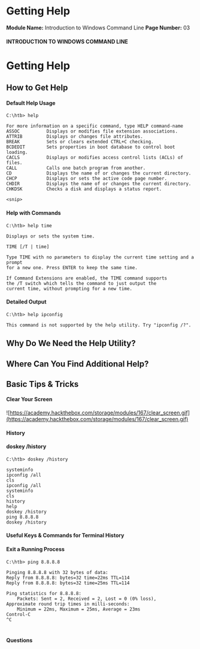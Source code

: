 <!--
 // Platform: Academy
// URL: https://academy.hackthebox.com/
// Platform Version: V1
// Module ID: 167
// Module Name: Introduction to Windows Command Line
// Module Difficulty: Easy
// Section ID: 1607
// Section Title: Getting Help
// Page Title: Introduction to Windows Command Line
// Page Number: 03
-->

# Getting Help

**Module Name:** Introduction to Windows Command Line **Page Number:** 03

#### INTRODUCTION TO WINDOWS COMMAND LINE

# Getting Help

## How to Get Help

#### Default Help Usage

``` cmd-session
C:\htb> help

For more information on a specific command, type HELP command-name
ASSOC          Displays or modifies file extension associations.
ATTRIB         Displays or changes file attributes.
BREAK          Sets or clears extended CTRL+C checking.
BCDEDIT        Sets properties in boot database to control boot loading.
CACLS          Displays or modifies access control lists (ACLs) of files.
CALL           Calls one batch program from another.
CD             Displays the name of or changes the current directory.
CHCP           Displays or sets the active code page number.
CHDIR          Displays the name of or changes the current directory.
CHKDSK         Checks a disk and displays a status report.

<snip>
```

#### Help with Commands

``` cmd-session
C:\htb> help time

Displays or sets the system time.

TIME [/T | time]

Type TIME with no parameters to display the current time setting and a prompt
for a new one. Press ENTER to keep the same time.

If Command Extensions are enabled, the TIME command supports
the /T switch which tells the command to just output the
current time, without prompting for a new time.
```

#### Detailed Output

``` cmd-session
C:\htb> help ipconfig

This command is not supported by the help utility. Try "ipconfig /?".
```

## Why Do We Need the Help Utility?

## Where Can You Find Additional Help?

## Basic Tips & Tricks

#### Clear Your Screen

![https://academy.hackthebox.com/storage/modules/167/clear_screen.gif](https://academy.hackthebox.com/storage/modules/167/clear_screen.gif)

#### History

#### doskey /history

``` cmd-session
C:\htb> doskey /history

systeminfo
ipconfig /all
cls
ipconfig /all
systeminfo
cls
history
help
doskey /history
ping 8.8.8.8
doskey /history
```

#### Useful Keys & Commands for Terminal History

#### Exit a Running Process

``` cmd-session
C:\htb> ping 8.8.8.8

Pinging 8.8.8.8 with 32 bytes of data:
Reply from 8.8.8.8: bytes=32 time=22ms TTL=114
Reply from 8.8.8.8: bytes=32 time=25ms TTL=114

Ping statistics for 8.8.8.8:
    Packets: Sent = 2, Received = 2, Lost = 0 (0% loss),
Approximate round trip times in milli-seconds:
    Minimum = 22ms, Maximum = 25ms, Average = 23ms
Control-C
^C
```

# 

# 

#### Questions

####